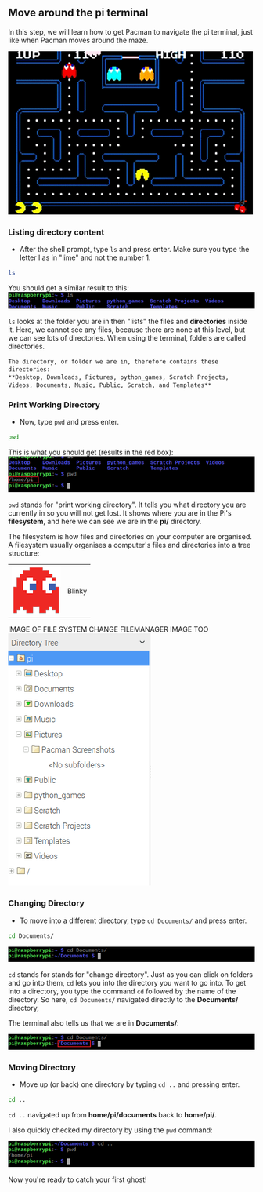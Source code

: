 ## Move around the pi terminal

In this step, we will learn how to get Pacman to navigate the pi terminal, just like when Pacman moves around the maze.

![Pacman Gif](images/pacmangiphy.gif)


### Listing directory content

+ After the shell prompt, type `ls` and press enter. Make sure you type the letter l as in "lime" and not the number 1.
```bash
ls
```
You should get a similar result to this:
![LS Command](images/lscommand.png)

`ls` looks at the folder you are in then "lists" the files and **directories** inside it. Here, we cannot see any files, because there are none at this level, but we can see lots of directories. When using the terminal, folders are called directories.

    The directory, or folder we are in, therefore contains these directories:
    **Desktop, Downloads, Pictures, python_games, Scratch Projects, Videos, Documents, Music, Public, Scratch, and Templates**


### Print Working Directory

+ Now, type `pwd` and press enter.
```bash
pwd
```
This is what you should get (results in the red box):
![PWD Command](images/pwdcommand.png)

`pwd` stands for "print working directory". It tells you what directory you are currently in so you will not get lost. It shows where you are in the Pi's **filesystem**, and here we can see we are in the **pi/** directory.

The filesystem is how files and directories on your computer are organised. A filesystem usually organises a computer's files and directories into a tree structure:

|                                              |                                              |
| :------------------------------------------: | :------------------------------------------: |
| ![Blinky Ghost](images/ghostblinky.png)      | Blinky                                       |

IMAGE OF FILE SYSTEM CHANGE FILEMANAGER IMAGE TOO ![File Manager](images/filemanager.png)


### Changing Directory

+ To move into a different directory, type `cd Documents/` and press enter.
```bash
cd Documents/
```
![CD Documents](images/cddocuments.png)

`cd` stands for stands for "change directory". Just as you can click on folders and go into them, `cd` lets you into the directory you want to go into. To get into a directory, you type the command `cd` followed by the name of the directory. So here, `cd Documents/` navigated directly to the **Documents/** directory,

The terminal also tells us that we are in **Documents/**:

![CD Documents path](images/cddocumentspath.png)


### Moving Directory

+ Move up (or back) one directory by typing `cd ..` and pressing enter.
```bash
cd ..
```
`cd ..` navigated up from **home/pi/documents** back to **home/pi/**.

I also quickly checked my directory by using the `pwd` command:

![CD DotDot Command](images/cddotdotcommand.png)

Now you're ready to catch your first ghost!
